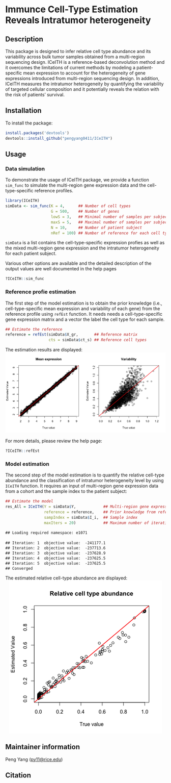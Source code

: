 # Immunce Cell-Type Estimation Reveals Intratumor heterogeneity

## Description

This package is designed to infer relative cell type abundance and its
variability across bulk tumor samples obtained from a multi-region
sequencing design. ICeITH is a reference-based deconvolution method and
it overcomes the limitations of current methods by modeling a
patient-specific mean expression to account for the heterogeneity of
gene expressions introduced from multi-region sequencing design. In
addition, ICeITH measures the intratumor heterogeneity by quantifying
the variability of targeted cellular composition and it potentially
reveals the relation with the risk of patients’ survival.

## Installation

To install the package:

``` r
install.packages('devtools')
devtools::install_github("pengyang0411/ICeITH")
```

## Usage

### Data simulation

To demonstrate the usage of ICeITH package, we provide a function
`sim_func` to simulate the multi-region gene expression data and the
cell-type-specific reference profiles.

``` r
library(ICeITH)
simData <- sim_func(K = 4,      ## Number of cell types
                    G = 500,    ## Number of genes
                    lowS = 3,   ## Minimal number of samples per subject
                    maxS = 5,   ## Maximal number of samples per subject
                    N = 10,     ## Number of patient subject
                    nRef = 100) ## Number of reference for each cell types
```

`simData` is a list contains the cell-type-specific expression profies
as well as the mixed multi-region gene expression and the intratumor
heterogeneity for each patient subject.

Various other options are available and the detailed description of the
output values are well documented in the help pages

``` r
?ICeITH::sim_func
```

### Reference profie estimation

The first step of the model estimation is to obtain the prior knowledge
(i.e., cell-type-specific mean expression and variability of each gene)
from the reference profile using `refEst` function. It needs needs a
cell-type-specific gene expression matrix and a vector the label the
cell type for each sample.

``` r
## Estimate the reference
reference = refEst(simData$X_gr,       ## Reference matrix
                   cts = simData$ct_s) ## Reference cell types
```

The estimation results are displayed:
![](README_files/figure-markdown_github/plot_profile-1.png)

For more details, please review the help page:

``` r
?ICeITH::refEst
```

### Model estimation

The second step of the model estimation is to quantify the relative
cell-type abundance and the classification of intratumor heterogeneity
level by using `ICeITH` function. It requires an input of multi-region
gene expression data from a cohort and the sample index to the patient
subject:

``` r
## Estimate the model
res_All = ICeITH(Y = simData$Y,            ## Multi-region gene expression data
                 reference = reference,    ## Prior knowledge from reference
                 sampIndex = simData$I_i,  ## Sample index
                 maxIters = 20)            ## Maximum number of iterations
```

    ## Loading required namespace: e1071

    ## Iteration: 1  objective value:  -241177.1 
    ## Iteration: 2  objective value:  -237713.6 
    ## Iteration: 3  objective value:  -237628.9 
    ## Iteration: 4  objective value:  -237625.5 
    ## Iteration: 5  objective value:  -237625.5 
    ## Converged

The estimated relative cell-type abundance are displayed:
<img src="README_files/figure-markdown_github/plot_ct-1.png" style="display: block; margin: auto;" />

## Maintainer information

Peng Yang ([py11@rice.edu](mailto:py11@rice))

## Citation
